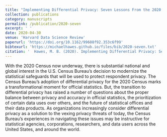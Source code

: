 ```yaml
---
title: "Implementing Differential Privacy: Seven Lessons From the 2020 United States Census"
collection: publications
category: manuscripts
permalink: /publication/2020-seven
excerpt: ' '
date: 2020-04-30
venue: 'Harvard Data Science Review'
paperurl: 'https://doi.org/10.1162/99608f92.353c6f99'
bibtexurl: 'https://michaelhawes.github.io/files/bib/2020-seven.txt'
citation: '  Hawes, M. B. (2020). Implementing Differential Privacy: Seven Lessons From the 2020 United States Census. Harvard Data Science Review, 2(2). https://doi.org/10.1162/99608f92.353c6f99'
---
```

With the 2020 Census now underway, there is substantial national and global interest in the U.S. Census Bureau’s decision to modernize the statistical safeguards that will be used to protect respondent privacy. The Census Bureau’s adoption of differential privacy for the 2020 Census marks a transformational moment for official statistics. But, the transition to differential privacy has raised a number of questions about the proper balance between privacy and accuracy in official statistics, the prioritization of certain data uses over others, and the future of statistical offices and their data products. As organizations increasingly consider differential privacy as a solution to the vexing privacy threats of today, the Census Bureau’s experiences in navigating these issues may be instructive for statistical agencies, corporations, researchers, and data users across the United States, and around the world.

